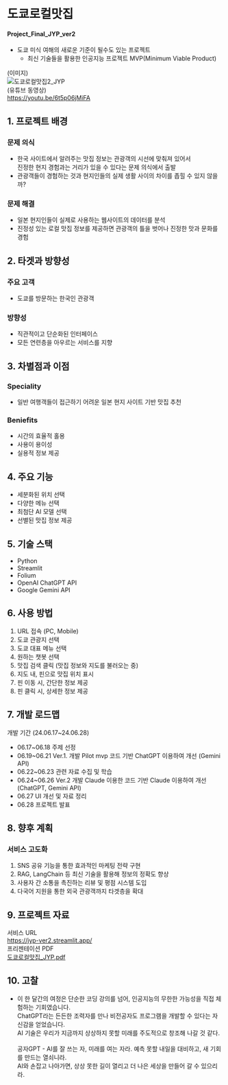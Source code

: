 # 도쿄로컬맛집
#### Project_Final_JYP_ver2
- 도쿄 미식 여해의 새로운 기준이 될수도 있는 프로젝트
  * 최신 기술들을 활용한 인공지능 프로젝트 MVP(Minimum Viable Product)

(이미지)<br>
![도쿄로컬맛집2_JYP](https://github.com/team1377/Project_Final_JYP_ver2/assets/172336808/e9ada202-10f5-4e15-9118-4ae535b19e88)
<br>
(유튜브 동영상)
<br>
https://youtu.be/6t5p06jMiFA
<br>

## 1. 프로젝트 배경
### 문제 의식
- 한국 사이트에서 알려주는 맛집 정보는 관광객의 시선에 맞춰져 있어서<br>
진정한 현지 경험과는 거리가 있을 수 있다는 문제 의식에서 출발
- 관광객들이 경험하는 것과 현지인들의 실제 생활 사이의 차이를 좁힐 수 있지 않을까?
### 문제 해결
- 일본 현지인들이 실제로 사용하는 웹사이트의 데이터를 분석
- 진정성 있는 로컬 맛집 정보를 제공하면 관광객의 틀을 벗어나 진정한 맛과 문화를 경험

## 2. 타겟과 방향성
### 주요 고객
- 도쿄를 방문하는 한국인 관광객
### 방향성
- 직관적이고 단순화된 인터페이스
- 모든 연련층을 아우르는 서비스를 지향

## 3. 차별점과 이점
### Speciality
- 일반 여행객들이 접근하기 어려운 일본 현지 사이트 기반 맛집 추천
### Beniefits
- 시간의 효율적 홀용
- 사용이 용이성
- 실용적 정보 제공

## 4. 주요 기능
- 세분화된 위치 선택
- 다양한 메뉴 선택
- 최첨단 AI 모델 선택
- 선별된 맛집 정보 제공

## 5. 기술 스택
- Python
- Streamlit
- Folium
- OpenAI ChatGPT API
- Google Gemini API

## 6. 사용 방법
<ol>
<li>URL 접속 (PC, Mobile)
<li>도쿄 관광지 선택
<li>도쿄 대표 메뉴 선택
<li>원하는 챗봇 선택
<li>맛집 검색 클릭 (맛집 정보와 지도를 불러오는 중)
<li>지도 내,  핀으로 맛집 위치 표시
<li>핀 이동 시, 간단한 정보 제공
<li>핀 클릭 시, 상세한 정보 제공</li>
</ol>

## 7. 개발 로드맵

개발 기간 (24.06.17~24.06.28)
- 06.17~06.18 주제 선정
- 06.19~06.21 Ver.1. 개발
  Pilot mvp 코드 기반 ChatGPT 이용하여 개선 (Gemini API)
- 06.22~06.23 관련 자료 수집 및 학습
- 06.24~06.26 Ver.2 개발
  Claude 이용한 코드 기반 Claude 이용하여 개선 (ChatGPT, Gemini API)
- 06.27 UI 개선 및 자료 정리
- 06.28 프로젝트 발표

## 8. 향후 계획
### 서비스 고도화
<ol>
<li>SNS 공유 기능을 통한 효과적인 마케팅 전략 구현
<li>RAG, LangChain 등 최신 기술을 활용해 정보의 정확도 향상
<li>사용자 간 소통을 촉진하는 리뷰 및 평점 시스템 도입
<li>다국어 지원을 통한 외국 관광객까지 타겟층을 확대</li>
</ol>

## 9. 프로젝트 자료
서비스 URL
<br>
https://jyp-ver2.streamlit.app/
<br>
프리젠테이션 PDF
<br>
[도쿄로컬맛집_JYP.pdf](https://github.com/user-attachments/files/16048310/_JYP.pdf)

## 10. 고찰

- 이 한 달간의 여정은 단순한 코딩 강의를 넘어, 인공지능의 무한한 가능성을 직접 체험하는 기회였습니다.<br>
ChatGPT라는 든든한 조력자를 만나 비전공자도 프로그램을 개발할 수 있다는 자신감을 얻었습니다.<br>
AI 기술은 우리가 지금까지 상상하지 못할 미래를 주도적으로 창조해 나갈 것 같다.<br><br>
공자GPT - AI를 잘 쓰는 자, 미래를 여는 자라. 예측 못할 내일을 대비하고, 새 기회를 만드는 열쇠니라.<br>
AI와 손잡고 나아가면, 상상 못한 길이 열리고 더 나은 세상을 만들어 갈 수 있으리라.<br>
